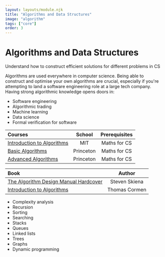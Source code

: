 ```yaml
---
layout: layouts/module.njk
title: "Algorithms and Data Structures"
image: "algorithm"
tags: ["core"]
order: 3
---
```


<!-- Start Heading -->

# Algorithms and Data Structures

Understand how to construct efficient solutions for different problems in CS

<!-- End Heading -->

<!-- Start Rationale -->

Algorithms are used everywhere in computer science. Being able to construct and optimise your own algorithms are crucial, especially if you're attempting to land a software engineering role at a large tech company. Having strong algorithmic knowledge opens doors in:

- Software engineering
- Algorithmic trading
- Machine learning
- Data science
- Formal verification for software
<!-- End Rationale -->

<!-- Start Resources -->

| Courses                                                                                                |  School   | Prerequisites |
| :----------------------------------------------------------------------------------------------------- | :-------: | :-----------: |
| [Introduction to Algorithms](https://www.youtube.com/playlist?list=PLUl4u3cNGP61Oq3tWYp6V_F-5jb5L2iHb) |    MIT    | Maths for CS  |
| [Basic Algorithms](https://www.coursera.org/learn/algorithms-part1)                                    | Princeton | Maths for CS  |
| [Advanced Algorithms](https://www.coursera.org/learn/algorithms-part2)                                 | Princeton | Maths for CS  |

<!-- End Resources -->

<!-- Start RecommendedBooks -->

| Book                                                                                                                            |    Author     |
| :------------------------------------------------------------------------------------------------------------------------------ | :-----------: |
| [The Algorithm Design Manual Hardcover](https://www.amazon.co.uk/Algorithm-Design-Manual-Steven-Skiena/dp/1848000693)           | Steven Skiena |
| [Introduction to Algorithms](https://www.amazon.co.uk/Introduction-Algorithms-Thomas-H-Cormen/dp/0262033844/ref=pd_lpo_14_t_1/) | Thomas Cormen |

<!-- End RecommendedBooks -->

<!-- Start Checklist -->

- Complexity analysis
- Recursion
- Sorting
- Searching
- Stacks
- Queues
- Linked lists
- Trees
- Graphs
- Dynamic programming
<!-- End Checklist -->

